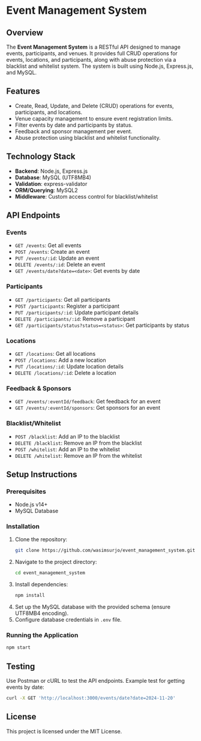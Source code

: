 
# Event Management System

## Overview
The **Event Management System** is a RESTful API designed to manage events, participants, and venues. It provides full CRUD operations for events, locations, and participants, along with abuse protection via a blacklist and whitelist system. The system is built using Node.js, Express.js, and MySQL.

## Features
- Create, Read, Update, and Delete (CRUD) operations for events, participants, and locations.
- Venue capacity management to ensure event registration limits.
- Filter events by date and participants by status.
- Feedback and sponsor management per event.
- Abuse protection using blacklist and whitelist functionality.

## Technology Stack
- **Backend**: Node.js, Express.js
- **Database**: MySQL (UTF8MB4)
- **Validation**: express-validator
- **ORM/Querying**: MySQL2
- **Middleware**: Custom access control for blacklist/whitelist

## API Endpoints

### Events
- `GET /events`: Get all events
- `POST /events`: Create an event
- `PUT /events/:id`: Update an event
- `DELETE /events/:id`: Delete an event
- `GET /events/date?date=<date>`: Get events by date

### Participants
- `GET /participants`: Get all participants
- `POST /participants`: Register a participant
- `PUT /participants/:id`: Update participant details
- `DELETE /participants/:id`: Remove a participant
- `GET /participants/status?status=<status>`: Get participants by status

### Locations
- `GET /locations`: Get all locations
- `POST /locations`: Add a new location
- `PUT /locations/:id`: Update location details
- `DELETE /locations/:id`: Delete a location

### Feedback & Sponsors
- `GET /events/:eventId/feedback`: Get feedback for an event
- `GET /events/:eventId/sponsors`: Get sponsors for an event

### Blacklist/Whitelist
- `POST /blacklist`: Add an IP to the blacklist
- `DELETE /blacklist`: Remove an IP from the blacklist
- `POST /whitelist`: Add an IP to the whitelist
- `DELETE /whitelist`: Remove an IP from the whitelist

## Setup Instructions

### Prerequisites
- Node.js v14+
- MySQL Database

### Installation
1. Clone the repository:
   ```bash
   git clone https://github.com/wasimsurjo/event_management_system.git
   ```
2. Navigate to the project directory:
   ```bash
   cd event_management_system
   ```
3. Install dependencies:
   ```bash
   npm install
   ```
4. Set up the MySQL database with the provided schema (ensure UTF8MB4 encoding).
5. Configure database credentials in `.env` file.

### Running the Application
```bash
npm start
```

## Testing
Use Postman or cURL to test the API endpoints. Example test for getting events by date:
```bash
curl -X GET 'http://localhost:3000/events/date?date=2024-11-20'
```

## License
This project is licensed under the MIT License.
